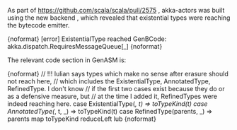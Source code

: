 
As part of https://github.com/scala/scala/pull/2575 , akka-actors was built using the new backend , which revealed that existential types were reaching the bytecode emitter. 

{noformat}
[error] ExistentialType reached GenBCode: akka.dispatch.RequiresMessageQueue[_]
{noformat}

The relevant code section in GenASM is:

{noformat}
// !!! Iulian says types which make no sense after erasure should not reach here,
// which includes the ExistentialType, AnnotatedType, RefinedType.  I don't know
// if the first two cases exist because they do or as a defensive measure, but
// at the time I added it, RefinedTypes were indeed reaching here.
case ExistentialType(_, t)           => toTypeKind(t)
case AnnotatedType(_, t, _)          => toTypeKind(t)
case RefinedType(parents, _)         => parents map toTypeKind reduceLeft lub
{noformat}


